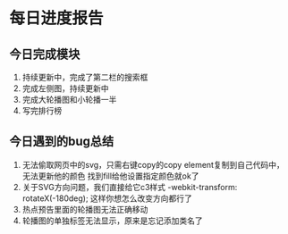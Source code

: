 # 每日进度报告

## 今日完成模块

1. 持续更新中，完成了第二栏的搜索框
2. 完成左侧图，持续更新中
3. 完成大轮播图和小轮播一半
4. 写完排行榜

## 今日遇到的bug总结

1. 无法偷取网页中的svg，只需右键copy的copy element复制到自己代码中，无法更新他的颜色 找到fill给他设置指定颜色就ok了
2. 关于SVG方向问题，我们直接给它c3样式 -webkit-transform: rotateX(-180deg);   这样你想怎么改变方向都行了 
3. 热点预告里面的轮播图无法正确移动
4. 轮播图的单独标签无法显示，原来是忘记添加类名了